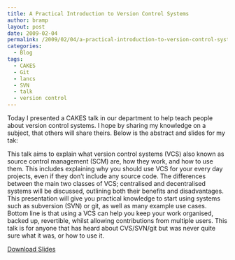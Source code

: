 ```yaml
---
title: A Practical Introduction to Version Control Systems
author: bramp
layout: post
date: 2009-02-04
permalink: /2009/02/04/a-practical-introduction-to-version-control-systems/
categories:
  - Blog
tags:
  - CAKES
  - Git
  - lancs
  - SVN
  - talk
  - version control
---
```

Today I presented a CAKES talk in our department to help teach people about version control systems. I hope by sharing my knowledge on a subject, that others will share theirs. Below is the abstract and slides for my tak:

This talk aims to explain what version control systems (VCS) also known as source control management (SCM) are, how they work, and how to use them. This includes explaining why you should use VCS for your every day projects, even if they don&#8217;t include any source code. The differences between the main two classes of VCS; centralised and decentralised systems will be discussed, outlining both their benefits and disadvantages. This presentation will give you practical knowledge to start using systems such as subversion (SVN) or git, as well as many example use cases. Bottom line is that using a VCS can help you keep your work organised, backed up, revertible, whilst allowing contributions from multiple users. This talk is for anyone that has heard about CVS/SVN/git but was never quite sure what it was, or how to use it.

[Download Slides][1]

 [1]: /projects/version_control.pdf